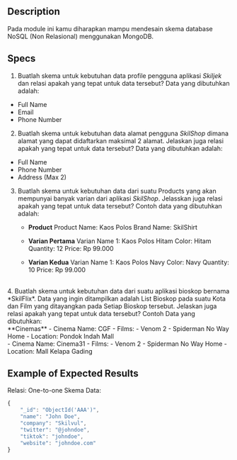 ## Description
Pada module ini kamu diharapkan mampu mendesain skema database NoSQL (Non Relasional) menggunakan MongoDB.

## Specs
1. Buatlah skema untuk kebutuhan data profile pengguna aplikasi *Skiljek* dan relasi apakah yang tepat untuk data tersebut?
Data yang dibutuhkan adalah:
- Full Name
- Email
- Phone Number

2. Buatlah skema untuk kebutuhan data alamat pengguna *SkilShop* dimana alamat yang dapat didaftarkan maksimal 2 alamat. Jelaskan juga relasi apakah yang tepat untuk data tersebut?
Data yang dibutuhkan adalah:
- Full Name
- Phone Number
- Address (Max 2)

3. Buatlah skema untuk kebutuhan data dari suatu Products yang akan mempunyai banyak varian dari aplikasi *SkilShop*. Jelasskan juga relasi apakah yang tepat untuk data tersebut?
Contoh data yang dibutuhkan adalah:

    - **Product**
    Product Name: Kaos Polos
    Brand Name: SkilShirt

    - **Varian Pertama**
    Varian Name 1: Kaos Polos Hitam
    Color: Hitam
    Quantity: 12
    Price: Rp 99.000

    - **Varian Kedua**
    Varian Name 1: Kaos Polos Navy
    Color: Navy
    Quantity: 10
    Price: Rp 99.000
<br/>
4. Buatlah skema untuk kebutuhan data dari suatu aplikasi bioskop bernama *SkilFlix*. Data yang ingin ditampilkan adalah List Bioskop pada suatu Kota dan Film yang ditayangkan pada Setiap Bioskop tersebut. Jelaskan juga relasi apakah yang tepat untuk data tersebut?
Contoh Data yang dibutuhkan:
</br>
    **Cinemas**
    - Cinema Name: CGF
    - Films:
      - Venom 2
      - Spiderman No Way Home
    - Location: Pondok Indah Mall
<br/>
    - Cinema Name: Cinema31
    - Films:
      - Venom 2
      - Spiderman No Way Home
    - Location: Mall Kelapa Gading

## Example of Expected Results
Relasi: One-to-one
Skema Data:
```js
{
    "_id": "ObjectId('AAA')",
    "name": "John Doe",
    "company": "Skilvul",
    "twitter": "@johndoe",
    "tiktok": "johndoe",
    "website": "johndoe.com"
}
```

